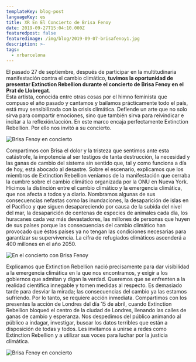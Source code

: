 ```yaml
---
templateKey: blog-post
languageKey: es
title: XR En El Concierto de Brisa Fenoy
date: 2019-09-27T15:04:10.000Z
featuredpost: false
featuredimage: /img/blog/2019-09-07-brisafenoy1.jpg
description: >-
tags:
  - xrbarcelona
---
```



El pasado 27 de septiembre, después de participar en la multitudinaria manifestación contra el cambio climático, **tuvimos la oportunidad de presentar Extinction Rebellion durante el concierto de Brisa Fenoy en el Prat de Llobregat**.  
Esta artista, conocida entre otras cosas por el himno feminista que compuso el año pasado y cantamos y bailamos prácticamente todo el país, está muy sensibilizada con la crisis climática. Defiende un arte que no solo sirva para compartir emociones, sino que también sirva para reivindicar e incitar a la reflexión/acción. En este marco encaja perfectamente Extinction Rebellion. Por ello nos invitó a su concierto. 

![Brisa Fenoy en concierto](/img/blog/2019-09-27-brisafenoy3.jpg)

Compartimos con Brisa el dolor y la tristeza que sentimos ante esta catástrofe, la impotencia al ser testigos de tanta destrucción, la necesidad y las ganas de cambio del sistema sin sentido que, tal y como funciona a día de hoy, está abocado al desastre. 
Sobre el escenario, explicamos que los miembros de Extinction Rebellion veníamos de la manifestación que cerraba la cumbre sobre el cambio climático organizada por la ONU en Nueva York. Hicimos la distinción entre el cambio climático y la emergencia climática, que nos afecta a todos y a diario. Nombramos algunas de sus consecuencias nefastas como las inundaciones, la desaparición de islas en el Pacífico y que siguen desapareciendo por causa de la subida del nivel del mar, la desaparición de centenas de especies de animales cada día, los huracanes cada vez más devastadores, las millones de personas que huyen de sus países porque las consecuencias del cambio climático han provocado que éstos países ya no tengan las condiciones necesarias para garantizar su supervivencia. La cifra de refugiados climáticos ascenderá a 400 millones en el año 2050. 

![En el concierto con Brisa Fenoy](/img/blog/2019-09-27-brisafenoy2.jpg)

Explicamos que Extinction Rebellion nació precisamente para dar visibilidad a la emergencia climática en la que nos encontramos, y exigir a los gobiernos que admitan y digan la verdad. Queremos que se enfrenten a la realidad científica innegable y tomen medidas al respecto. Es demasiado tarde para desviar la mirada; las consecuencias del cambio ya las estamos sufriendo. Por lo tanto, se requiere acción inmediata. 
Compartimos con los presentes la acción de Londres del día 15 de abril, cuando Extinction Rebellion bloqueó el centro de la ciudad de Londres, llenando las calles de ganas de cambio y esperanza. 
Nos despedimos del público animando al público a indagar, investigar, buscar los datos terribles que están a disposición de todas y todos. Les invitamos a unirse a redes como Extinction Rebellion y a utilizar sus voces para luchar por la justicia climática. 

![Brisa Fenoy en concierto](/img/blog/2019-09-27-brisafenoy1.jpg)
